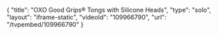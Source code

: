 {
    "title": "OXO Good Grips&reg; Tongs with Silicone Heads",
    "type": "solo",
    "layout": "iframe-static",
    "videoId": "109966790",
    "url": "\/tvpembed\/109966790"
}